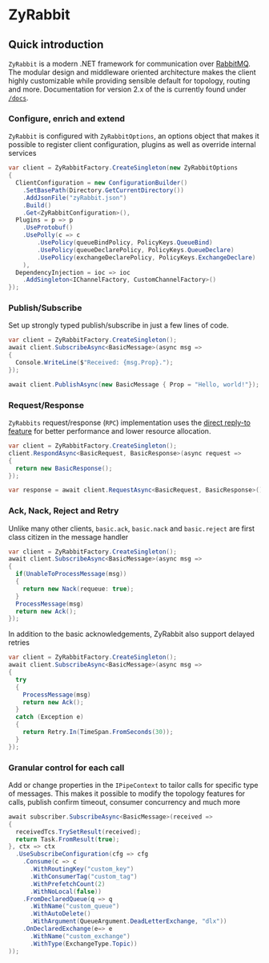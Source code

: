 # ZyRabbit

## Quick introduction
`ZyRabbit` is a modern .NET framework for communication over [RabbitMQ](http://rabbitmq.com/). The modular design and middleware oriented architecture makes the client highly customizable while providing sensible default for topology, routing and more. Documentation for version 2.x of the is currently found under [`/docs`](https://github.com/zylab-official/ZyRabbit/tree/2.0/docs).

### Configure, enrich and extend

`ZyRabbit` is configured with `ZyRabbitOptions`, an options object that makes it possible to register client configuration, plugins as well as override internal services

```csharp
var client = ZyRabbitFactory.CreateSingleton(new ZyRabbitOptions
{
  ClientConfiguration = new ConfigurationBuilder()
    .SetBasePath(Directory.GetCurrentDirectory())
    .AddJsonFile("zyRabbit.json")
    .Build()
    .Get<ZyRabbitConfiguration>(),
  Plugins = p => p
    .UseProtobuf()
    .UsePolly(c => c
        .UsePolicy(queueBindPolicy, PolicyKeys.QueueBind)
        .UsePolicy(queueDeclarePolicy, PolicyKeys.QueueDeclare)
        .UsePolicy(exchangeDeclarePolicy, PolicyKeys.ExchangeDeclare)
    ),
  DependencyInjection = ioc => ioc
    .AddSingleton<IChannelFactory, CustomChannelFactory>()
});
```

### Publish/Subscribe
Set up strongly typed publish/subscribe in just a few lines of code.

```csharp
var client = ZyRabbitFactory.CreateSingleton();
await client.SubscribeAsync<BasicMessage>(async msg =>
{
  Console.WriteLine($"Received: {msg.Prop}.");
});

await client.PublishAsync(new BasicMessage { Prop = "Hello, world!"});
```

### Request/Response
`ZyRabbits` request/response (`RPC`) implementation uses the [direct reply-to feature](https://www.rabbitmq.com/direct-reply-to.html) for better performance and lower resource allocation.

```csharp
var client = ZyRabbitFactory.CreateSingleton();
client.RespondAsync<BasicRequest, BasicResponse>(async request =>
{
  return new BasicResponse();
});

var response = await client.RequestAsync<BasicRequest, BasicResponse>();
```

### Ack, Nack, Reject and Retry

Unlike many other clients, `basic.ack`, `basic.nack` and `basic.reject` are first class citizen in the message handler

```csharp
var client = ZyRabbitFactory.CreateSingleton();
await client.SubscribeAsync<BasicMessage>(async msg =>
{
  if(UnableToProcessMessage(msg))
  {
    return new Nack(requeue: true);
  }
  ProcessMessage(msg)
  return new Ack();
});
```

In addition to the basic acknowledgements, ZyRabbit also support delayed retries

```csharp
var client = ZyRabbitFactory.CreateSingleton();
await client.SubscribeAsync<BasicMessage>(async msg =>
{
  try
  {
    ProcessMessage(msg)
    return new Ack();
  }
  catch (Exception e)
  {
    return Retry.In(TimeSpan.FromSeconds(30));
  }
});
```

### Granular control for each call

Add or change properties in the `IPipeContext` to tailor calls for specific type of messages. This makes it possible to modify the topology features for calls, publish confirm timeout, consumer concurrency and much more

```csharp
await subscriber.SubscribeAsync<BasicMessage>(received =>
{
  receivedTcs.TrySetResult(received);
  return Task.FromResult(true);
}, ctx => ctx
  .UseSubscribeConfiguration(cfg => cfg
    .Consume(c => c
      .WithRoutingKey("custom_key")
      .WithConsumerTag("custom_tag")
      .WithPrefetchCount(2)
      .WithNoLocal(false))
    .FromDeclaredQueue(q => q
      .WithName("custom_queue")
      .WithAutoDelete()
      .WithArgument(QueueArgument.DeadLetterExchange, "dlx"))
    .OnDeclaredExchange(e=> e
      .WithName("custom_exchange")
      .WithType(ExchangeType.Topic))
));
```
